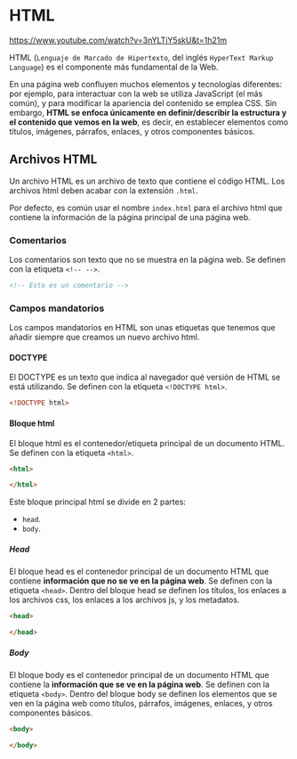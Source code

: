 # HTML

https://www.youtube.com/watch?v=3nYLTiY5skU&t=1h21m

HTML (`Lenguaje de Marcado de Hipertexto`, del inglés `HyperText Markup Language`) es el componente más fundamental de la Web.

En una página web confluyen muchos elementos y tecnologías diferentes: por ejemplo, para interactuar con la web se utiliza JavaScript (el más común), y para modificar la apariencia del contenido se emplea CSS. Sin embargo, **HTML se enfoca únicamente en definir/describir la estructura y el contenido que vemos en la web**, es decir, en establecer elementos como títulos, imágenes, párrafos, enlaces, y otros componentes básicos.

## Archivos HTML

Un archivo HTML es un archivo de texto que contiene el código HTML. Los archivos html deben acabar con la extensión `.html`.

Por defecto, es común usar el nombre `index.html` para el archivo html que contiene la información de la página principal de una página web.

### Comentarios

Los comentarios son texto que no se muestra en la página web. Se definen con la etiqueta `<!-- -->`.

```html
<!-- Esto es un comentario -->
```

### Campos mandatorios

Los campos mandatorios en HTML son unas etiquetas que tenemos que añadir siempre que creamos un nuevo archivo html.

#### DOCTYPE

El DOCTYPE es un texto que indica al navegador qué versión de HTML se está utilizando. Se definen con la etiqueta `<!DOCTYPE html>`.

```html
<!DOCTYPE html>
```

#### Bloque html

El bloque html es el contenedor/etiqueta principal de un documento HTML. Se definen con la etiqueta `<html>`.

```html
<html>

</html>
```

Este bloque principal html se divide en 2 partes:

* `head`.
* `body`.

##### Head

El bloque head es el contenedor principal de un documento HTML que contiene **información que no se ve en la página web**. Se definen con la etiqueta `<head>`. Dentro del bloque head se definen los títulos, los enlaces a los archivos css, los enlaces a los archivos js, y los metadatos.

```html
<head>

</head>
```

##### Body

El bloque body es el contenedor principal de un documento HTML que contiene la **información que se ve en la página web**. Se definen con la etiqueta `<body>`. Dentro del bloque body se definen los elementos que se ven en la página web como títulos, párrafos, imágenes, enlaces, y otros componentes básicos.

```html
<body>

</body>
```
